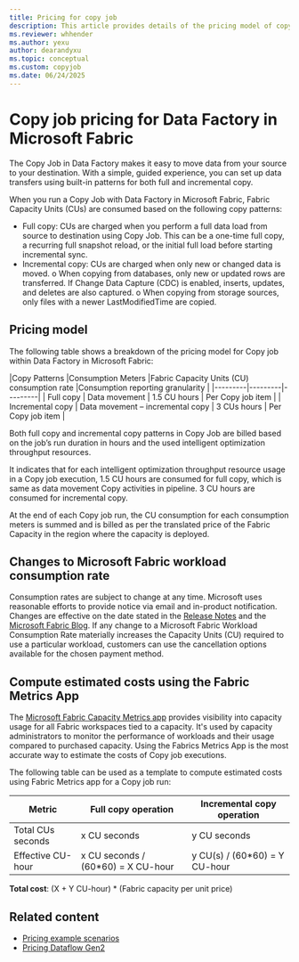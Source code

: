 ```yaml
---
title: Pricing for copy job
description: This article provides details of the pricing model of copy job for Data Factory in Microsoft Fabric.
ms.reviewer: whhender
ms.author: yexu
author: dearandyxu
ms.topic: conceptual
ms.custom: copyjob
ms.date: 06/24/2025
---
```


# Copy job pricing for Data Factory in Microsoft Fabric

The Copy Job in Data Factory makes it easy to move data from your source to your destination. With a simple, guided experience, you can set up data transfers using built-in patterns for both full and incremental copy.

When you run a Copy Job with Data Factory in Microsoft Fabric, Fabric Capacity Units (CUs) are consumed based on the following copy patterns:

- Full copy: CUs are charged when you perform a full data load from source to destination using Copy Job. This can be a one-time full copy, a recurring full snapshot reload, or the initial full load before starting incremental sync.
- Incremental copy: CUs are charged when only new or changed data is moved. o	When copying from databases, only new or updated rows are transferred. If Change Data Capture (CDC) is enabled, inserts, updates, and deletes are also captured. o	When copying from storage sources, only files with a newer LastModifiedTime are copied.

## Pricing model

The following table shows a breakdown of the pricing model for Copy job within Data Factory in Microsoft Fabric:

|Copy Patterns |Consumption Meters  |Fabric Capacity Units (CU) consumption rate  |Consumption reporting granularity  |
|---------|---------|---------|
| Full copy    | Data movement        | 1.5 CU hours   | Per Copy job item |
| Incremental copy     | Data movement – incremental copy       | 3 CUs hours | Per Copy job item |

Both full copy and incremental copy patterns in Copy Job are billed based on the job’s run duration in hours and the used intelligent optimization throughput resources.

It indicates that for each intelligent optimization throughput resource usage in a Copy job execution, 1.5 CU hours are consumed for full copy, which is same as data movement Copy activities in pipeline. 3 CU hours are consumed for incremental copy.

At the end of each Copy job run, the CU consumption for each consumption meters is summed and is billed as per the translated price of the Fabric Capacity in the region where the capacity is deployed.

## Changes to Microsoft Fabric workload consumption rate

Consumption rates are subject to change at any time. Microsoft uses reasonable efforts to provide notice via email and in-product notification. Changes are effective on the date stated in the [Release Notes](https://aka.ms/fabricrm) and the [Microsoft Fabric Blog](https://blog.fabric.microsoft.com/en-US/blog/). If any change to a Microsoft Fabric Workload Consumption Rate materially increases the Capacity Units (CU) required to use a particular workload, customers can use the cancellation options available for the chosen payment method.  

## Compute estimated costs using the Fabric Metrics App

The [Microsoft Fabric Capacity Metrics app](../enterprise/metrics-app.md) provides visibility into capacity usage for all Fabric workspaces tied to a capacity. It's used by capacity administrators to monitor the performance of workloads and their usage compared to purchased capacity. Using the Fabrics Metrics App is the most accurate way to estimate the costs of Copy job executions.

The following table can be used as a template to compute estimated costs using Fabric Metrics app for a Copy job run:

|Metric  | Full copy operation  |Incremental copy operation  |
|---------|---------|---------|
|Total CUs seconds     | x CU seconds    |  y CU seconds       |
|Effective CU-hour     | x CU seconds / (60*60) = X CU-hour    | y CU(s) / (60*60) = Y CU-hour        |

**Total cost**: (X + Y CU-hour) * (Fabric capacity per unit price)

## Related content

- [Pricing example scenarios](pricing-overview.md#pricing-examples)
- [Pricing Dataflow Gen2](pricing-dataflows-gen2.md)
